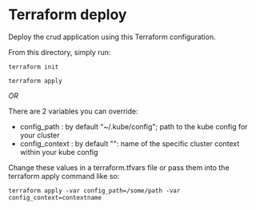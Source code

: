 # Terraform deploy

Deploy the crud application using this Terraform configuration.

From this directory, simply run:

`terraform init`

`terraform apply`

*OR*

There are 2 variables you can override:
* config_path : by default "~/.kube/config"; path to the kube config for your cluster
* config_context : by default "": name of the specific cluster context within your kube config

Change these values in a terraform.tfvars file or pass them into the terraform apply command like so:

`terraform apply -var config_path=/some/path -var config_context=contextname`
